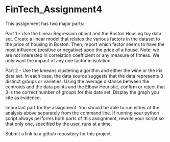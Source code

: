 # FinTech_Assignment4
This assignment has two major parts:

Part 1 - Use the Linear Regression object and the Boston Housing toy data set.
Create a linear model that relates the various factors in the dataset to the price of housing in Boston.
Then, report which factor seems to have the most influence (positive or negative) upon the price of a house.
Note: we are not interested in correlation coefficient or any measure of fitness. We only want the impact of any one factor in isolation.

Part 2 - Use the kmeans clustering algorithm and either the wine or the iris data set.
In each case, the data source suggests that the data represents 3 distinct groups or varieties.
Using the average distance between the centroids and the data points and the Elbow Heuristic,
confirm or reject that 3 is the correct number of groups for this data set. Display the graph you cite as evidence.

Important part for the assignment.
You should be able to run either of the analysis above separately from the command line.
If running your python script always performs both parts of this assignment, rewrite your script so that only one, specified by the user, runs at a time.

Submit a link to a github repository for this project.

